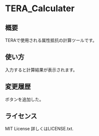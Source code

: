 # TERA_Calculater

## 概要
TERAで使用される属性抵抗の計算ツールです。

## 使い方
入力すると計算結果が表示されます。

## 変更履歴
ボタンを追加した。

## ライセンス
MIT License
詳しくはLICENSE.txt.